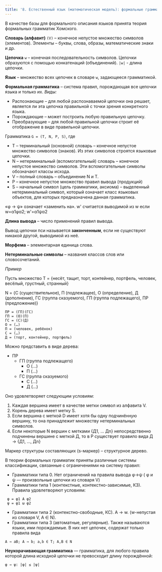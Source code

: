 ```yaml
---
title: '8. Естественный язык (математическая модель): формальные грамматики'
---
```

В качестве базы для формального описания языков принята теория формальных грамматик Хомского.

**Словарь (алфавит)** `(V)` – конечное непустое множество символов (элементов). Элементы – буквы, слова, образы, математические знаки и др.

**Цепочка** `w` – конечная последовательность символов. Цепочки образуются с помощью конкатенаций (объединений). `|w|` - длина цепочки.

**Язык** – множество всех цепочек в словаре `w`, задающееся грамматикой.

**Формальная грамматика** – система правил, порождающая все цепочки языка и только их. *Виды:*

- Распознающие – для любой распознаваемой цепочки она решает, является ли эта цепочка правильной с точки зрения конкретного языка.
- Порождающие – может построить любую правильную цепочку.
- Преобразующие – для любой правильной цепочки строит её отображение в виде правильной цепочки.

Грамматика `G = (T, N, P, S)`, где
- T – терминальный (основной) словарь – конечное непустое множество символов (знаков). Из этих символов строятся языковые цепочки.
- N – нетерминальный (вспомогательный) словарь – конечное непустое множество символов. Эти вспомогательные символы обозначают классы исхода.
- V – полный словарь – объединение N и T.
- P – конечное непустое множество правил вывода (продукций)
- S – начальный символ (цель грамматики, аксиома) – выделенный нетерминальный символ, который означает класс языковых объектов, для которых предназначена данная грамматика.

«φ → ψ» означает «заменить на». w' считается выводимой из w если w=α1φα2; w'=α1ψα2

**Длина вывода** – число применений правил вывода.

Вывод цепочки пси называется **законченным**, если не существуют никакой другой, выводимой из неё.

**Морфема** – элементарная единица слова.

**Нетерминальные символы** – названия классов слов или словосочетаний.

_Пример_

Пусть множество T = {несёт, тащит, торт, контейнер, портфель, человек, весёлый, грустный, странный}

N = {С (существительное), П (подлежащее), О (определение), Д (дополнение), ГС (группа сказуемого), ГП (группа подлежащего), ПР (предложение)}
```
ПР = (ГП)(ГС)
ГП = (О)(П)
ГС = (С)(Д)
О = (…)
П = (человек, ребёнок)
С = (…)
Д = (торт, контейнер, портфель)
```
Можно представить в виде дерева:
- ПР
    - ГП (группа подлежащего)
        - О (…)
        - П (…)
    - ГС (группа сказуемого)
        - С (…)
        - Д (…)

Оно удовлетворяет следующим условиям:
1. Каждая вершина имеет в качестве метки символ из алфавита V.
2. Корень дерева имеет метку S.
3. Если вершина с меткой D имеет хотя бы одну подчинённую вершину, то она принадлежит множеству нетерминальных символов.
4. Если некоторые N вершин с метками {Д1, … Дn} непосредственно подчинены вершине с меткой Д, то в P существует правило вида Д → {Д1, …, Дn}

Маркер структуры составляющих (s-маркер) – структурное дерево.

В теории формальных грамматик приняты различные системы классификации, связанные с ограничениями на систему правил:
- Грамматики типа 0. Нет ограничений на правила вывода φ→ψ ( φ и ψ — произвольные цепочки из словаря V)
- Грамматики типа 1 (контекстные, контекстно-зависимые, КЗ). Правила удовлетворяют условиям:
```
​ φ = φ1 А φ2
​ ψ = φ1 ω φ2
```
- Грамматики типа 2 (контекстно-свободные, КС). A → w. (w-непустая из словаря V, А ∈ N).
- Грамматики типа 3 (автоматные, регулярные). Также называются языки, ими порождаемые. В них нет цепочек, содержат только правила вида

`A → aB; A → b; a,b ∈ T; A,B ∈ N`

**Неукорачивающая грамматика** — грамматика, для любого правила которой длина исходной цепочки не превосходит длину порождённой:

`φ → ψ: |φ| ≤ |ψ|`